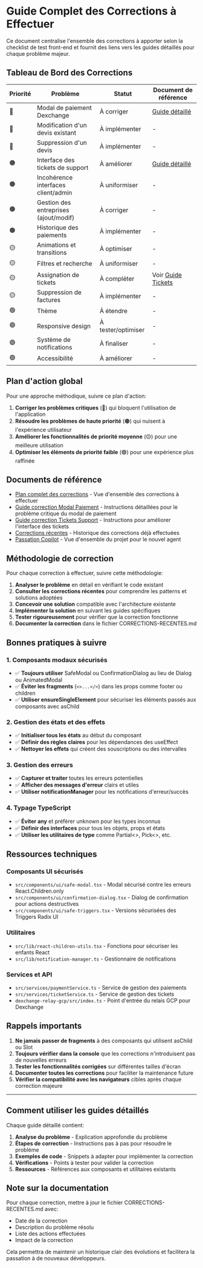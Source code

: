 # Guide Complet des Corrections à Effectuer

Ce document centralise l'ensemble des corrections à apporter selon la checklist de test front-end et fournit des liens vers les guides détaillés pour chaque problème majeur.

## Tableau de Bord des Corrections

| Priorité | Problème | Statut | Document de référence |
|----------|----------|--------|----------------------|
| 🔴 | Modal de paiement Dexchange | À corriger | [Guide détaillé](./GUIDE-CORRECTION-MODAL-PAIEMENT.md) |
| 🔴 | Modification d'un devis existant | À implémenter | - |
| 🔴 | Suppression d'un devis | À implémenter | - |
| 🟠 | Interface des tickets de support | À améliorer | [Guide détaillé](./GUIDE-CORRECTION-TICKETS-SUPPORT.md) |
| 🟠 | Incohérence interfaces client/admin | À uniformiser | - |
| 🟠 | Gestion des entreprises (ajout/modif) | À corriger | - |
| 🟠 | Historique des paiements | À implémenter | - |
| 🟡 | Animations et transitions | À optimiser | - |
| 🟡 | Filtres et recherche | À uniformiser | - |
| 🟡 | Assignation de tickets | À compléter | Voir [Guide Tickets](./GUIDE-CORRECTION-TICKETS-SUPPORT.md) |
| 🟡 | Suppression de factures | À implémenter | - |
| 🟢 | Thème | À étendre | - |
| 🟢 | Responsive design | À tester/optimiser | - |
| 🟢 | Système de notifications | À finaliser | - |
| 🟢 | Accessibilité | À améliorer | - |

## Plan d'action global

Pour une approche méthodique, suivre ce plan d'action:

1. **Corriger les problèmes critiques** (🔴) qui bloquent l'utilisation de l'application
2. **Résoudre les problèmes de haute priorité** (🟠) qui nuisent à l'expérience utilisateur
3. **Améliorer les fonctionnalités de priorité moyenne** (🟡) pour une meilleure utilisation
4. **Optimiser les éléments de priorité faible** (🟢) pour une expérience plus raffinée

## Documents de référence

- [Plan complet des corrections](./PLAN-CORRECTION-CHECKLIST.md) - Vue d'ensemble des corrections à effectuer
- [Guide correction Modal Paiement](./GUIDE-CORRECTION-MODAL-PAIEMENT.md) - Instructions détaillées pour le problème critique du modal de paiement
- [Guide correction Tickets Support](./GUIDE-CORRECTION-TICKETS-SUPPORT.md) - Instructions pour améliorer l'interface des tickets
- [Corrections récentes](./CORRECTIONS-RECENTES.md) - Historique des corrections déjà effectuées
- [Passation Copilot](./PASSATION-COPILOT.md) - Vue d'ensemble du projet pour le nouvel agent

## Méthodologie de correction

Pour chaque correction à effectuer, suivre cette méthodologie:

1. **Analyser le problème** en détail en vérifiant le code existant
2. **Consulter les corrections récentes** pour comprendre les patterns et solutions adoptées
3. **Concevoir une solution** compatible avec l'architecture existante
4. **Implémenter la solution** en suivant les guides spécifiques
5. **Tester rigoureusement** pour vérifier que la correction fonctionne
6. **Documenter la correction** dans le fichier CORRECTIONS-RECENTES.md

## Bonnes pratiques à suivre

### 1. Composants modaux sécurisés
- ✅ **Toujours utiliser** SafeModal ou ConfirmationDialog au lieu de Dialog ou AnimatedModal
- ✅ **Éviter les fragments** (`<>...</>`) dans les props comme footer ou children
- ✅ **Utiliser ensureSingleElement** pour sécuriser les éléments passés aux composants avec asChild

### 2. Gestion des états et des effets
- ✅ **Initialiser tous les états** au début du composant
- ✅ **Définir des règles claires** pour les dépendances des useEffect
- ✅ **Nettoyer les effets** qui créent des souscriptions ou des intervalles

### 3. Gestion des erreurs
- ✅ **Capturer et traiter** toutes les erreurs potentielles
- ✅ **Afficher des messages d'erreur** clairs et utiles
- ✅ **Utiliser notificationManager** pour les notifications d'erreur/succès

### 4. Typage TypeScript
- ✅ **Éviter any** et préférer unknown pour les types inconnus
- ✅ **Définir des interfaces** pour tous les objets, props et états
- ✅ **Utiliser les utilitaires de type** comme Partial<>, Pick<>, etc.

## Ressources techniques

### Composants UI sécurisés
- `src/components/ui/safe-modal.tsx` - Modal sécurisé contre les erreurs React.Children.only
- `src/components/ui/confirmation-dialog.tsx` - Dialog de confirmation pour actions destructives
- `src/components/ui/safe-triggers.tsx` - Versions sécurisées des Triggers Radix UI

### Utilitaires
- `src/lib/react-children-utils.tsx` - Fonctions pour sécuriser les enfants React
- `src/lib/notification-manager.ts` - Gestionnaire de notifications

### Services et API
- `src/services/paymentService.ts` - Service de gestion des paiements
- `src/services/ticketService.ts` - Service de gestion des tickets
- `dexchange-relay-gcp/src/index.ts` - Point d'entrée du relais GCP pour Dexchange

## Rappels importants

1. **Ne jamais passer de fragments** à des composants qui utilisent asChild ou Slot
2. **Toujours vérifier dans la console** que les corrections n'introduisent pas de nouvelles erreurs
3. **Tester les fonctionnalités corrigées** sur différentes tailles d'écran
4. **Documenter toutes les corrections** pour faciliter la maintenance future
5. **Vérifier la compatibilité avec les navigateurs** cibles après chaque correction majeure

---

## Comment utiliser les guides détaillés

Chaque guide détaillé contient:

1. **Analyse du problème** - Explication approfondie du problème
2. **Étapes de correction** - Instructions pas à pas pour résoudre le problème
3. **Exemples de code** - Snippets à adapter pour implémenter la correction
4. **Vérifications** - Points à tester pour valider la correction
5. **Ressources** - Références aux composants et utilitaires existants

## Note sur la documentation

Pour chaque correction, mettre à jour le fichier CORRECTIONS-RECENTES.md avec:
- Date de la correction
- Description du problème résolu
- Liste des actions effectuées
- Impact de la correction

Cela permettra de maintenir un historique clair des évolutions et facilitera la passation à de nouveaux développeurs.
